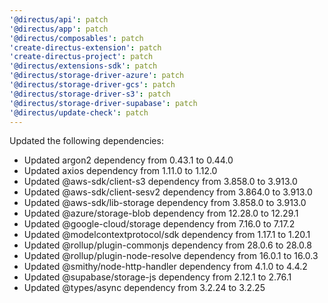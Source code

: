 ```yaml
---
'@directus/api': patch
'@directus/app': patch
'@directus/composables': patch
'create-directus-extension': patch
'create-directus-project': patch
'@directus/extensions-sdk': patch
'@directus/storage-driver-azure': patch
'@directus/storage-driver-gcs': patch
'@directus/storage-driver-s3': patch
'@directus/storage-driver-supabase': patch
'@directus/update-check': patch
---
```


Updated the following dependencies:
- Updated argon2 dependency from 0.43.1 to 0.44.0
- Updated axios dependency from 1.11.0 to 1.12.0
- Updated @aws-sdk/client-s3 dependency from 3.858.0 to 3.913.0
- Updated @aws-sdk/client-sesv2 dependency from 3.864.0 to 3.913.0
- Updated @aws-sdk/lib-storage dependency from 3.858.0 to 3.913.0
- Updated @azure/storage-blob dependency from 12.28.0 to 12.29.1
- Updated @google-cloud/storage dependency from 7.16.0 to 7.17.2
- Updated @modelcontextprotocol/sdk dependency from 1.17.1 to 1.20.1
- Updated @rollup/plugin-commonjs dependency from 28.0.6 to 28.0.8
- Updated @rollup/plugin-node-resolve dependency from 16.0.1 to 16.0.3
- Updated @smithy/node-http-handler dependency from 4.1.0 to 4.4.2
- Updated @supabase/storage-js dependency from 2.12.1 to 2.76.1
- Updated @types/async dependency from 3.2.24 to 3.2.25
